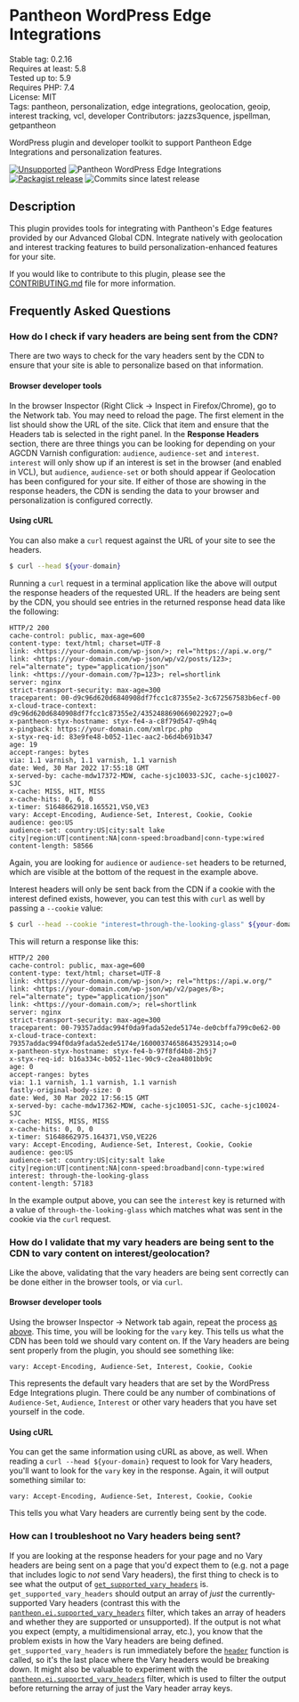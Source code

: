 # Pantheon WordPress Edge Integrations

Stable tag: 0.2.16  
Requires at least: 5.8  
Tested up to: 5.9  
Requires PHP: 7.4  
License: MIT  
Tags: pantheon, personalization, edge integrations, geolocation, geoip, interest tracking, vcl, developer
Contributors: jazzs3quence, jspellman, getpantheon

WordPress plugin and developer toolkit to support Pantheon Edge Integrations and personalization features. 

[![Unsupported](https://img.shields.io/badge/pantheon-unsupported-yellow?logo=pantheon&color=FFDC28)](https://pantheon.io/docs/oss-support-levels#unsupported) ![Pantheon WordPress Edge Integrations](https://github.com/pantheon-systems/pantheon-wordpress-edge-integrations/actions/workflows/test.yml/badge.svg) [![Packagist release](https://img.shields.io/packagist/v/pantheon-systems/pantheon-wordpress-edge-integrations.svg)](https://github.com/pantheon-systems/pantheon-wordpress-edge-integrations/releases/) ![Commits since latest release](https://img.shields.io/github/commits-since/pantheon-systems/pantheon-wordpress-edge-integrations/latest)

## Description

This plugin provides tools for integrating with Pantheon's Edge features provided by our Advanced Global CDN. Integrate natively with geolocation and interest tracking features to build personalization-enhanced features for your site.

If you would like to contribute to this plugin, please see the [CONTRIBUTING.md](https://github.com/pantheon-systems/pantheon-wordpress-edge-integrations/blob/main/CONTRIBUTING.md) file for more information.

## Frequently Asked Questions

### How do I check if vary headers are being sent from the CDN?

There are two ways to check for the vary headers sent by the CDN to ensure that your site is able to personalize based on that information.

#### Browser developer tools

In the browser Inspector (Right Click → Inspect in Firefox/Chrome), go to the Network tab. You may need to reload the page. The first element in the list should show the URL of the site. Click that item and ensure that the Headers tab is selected in the right panel. In the **Response Headers** section, there are three things you can be looking for depending on your AGCDN Varnish configuration: `audience`, `audience-set` and `interest`. `interest` will only show up if an interest is set in the browser (and enabled in VCL), but `audience`, `audience-set` or both should appear if Geolocation has been configured for your site. If either of those are showing in the response headers, the CDN is sending the data to your browser and personalization is configured correctly.

#### Using cURL

You can also make a `curl` request against the URL of your site to see the headers.

```bash
$ curl --head ${your-domain}
```

Running a `curl` request in a terminal application like the above will output the response headers of the requested URL. If the headers are being sent by the CDN, you should see entries in the returned response head data like the following:

```
HTTP/2 200
cache-control: public, max-age=600
content-type: text/html; charset=UTF-8
link: <https://your-domain.com/wp-json/>; rel="https://api.w.org/"
link: <https://your-domain.com/wp-json/wp/v2/posts/123>; rel="alternate"; type="application/json"
link: <https://your-domain.com/?p=123>; rel=shortlink
server: nginx
strict-transport-security: max-age=300
traceparent: 00-d9c96d620d6840908df7fcc1c87355e2-3c672567583b6ecf-00
x-cloud-trace-context: d9c96d620d6840908df7fcc1c87355e2/4352488690669022927;o=0
x-pantheon-styx-hostname: styx-fe4-a-c8f79d547-q9h4q
x-pingback: https://your-domain.com/xmlrpc.php
x-styx-req-id: 83e9fe48-b052-11ec-aac2-b6d4b691b347
age: 19
accept-ranges: bytes
via: 1.1 varnish, 1.1 varnish, 1.1 varnish
date: Wed, 30 Mar 2022 17:55:18 GMT
x-served-by: cache-mdw17372-MDW, cache-sjc10033-SJC, cache-sjc10027-SJC
x-cache: MISS, HIT, MISS
x-cache-hits: 0, 6, 0
x-timer: S1648662918.165521,VS0,VE3
vary: Accept-Encoding, Audience-Set, Interest, Cookie, Cookie
audience: geo:US
audience-set: country:US|city:salt lake city|region:UT|continent:NA|conn-speed:broadband|conn-type:wired
content-length: 58566
```

Again, you are looking for `audience` or `audience-set` headers to be returned, which are visible at the bottom of the request in the example above.

Interest headers will only be sent back from the CDN if a cookie with the interest defined exists, however, you can test this with `curl` as well by passing a `--cookie` value:

```bash
$ curl --head --cookie "interest=through-the-looking-glass" ${your-domain}
```

This will return a response like this:

```
HTTP/2 200
cache-control: public, max-age=600
content-type: text/html; charset=UTF-8
link: <https://your-domain.com/wp-json/>; rel="https://api.w.org/"
link: <https://your-domain.com/wp-json/wp/v2/pages/8>; rel="alternate"; type="application/json"
link: <https://your-domain.com/>; rel=shortlink
server: nginx
strict-transport-security: max-age=300
traceparent: 00-79357addac994f0da9fada52ede5174e-de0cbffa799c0e62-00
x-cloud-trace-context: 79357addac994f0da9fada52ede5174e/16000374658643529314;o=0
x-pantheon-styx-hostname: styx-fe4-b-97f8fd4b8-2h5j7
x-styx-req-id: b16a334c-b052-11ec-90c9-c2ea4801bb9c
age: 0
accept-ranges: bytes
via: 1.1 varnish, 1.1 varnish, 1.1 varnish
fastly-original-body-size: 0
date: Wed, 30 Mar 2022 17:56:15 GMT
x-served-by: cache-mdw17362-MDW, cache-sjc10051-SJC, cache-sjc10024-SJC
x-cache: MISS, MISS, MISS
x-cache-hits: 0, 0, 0
x-timer: S1648662975.164371,VS0,VE226
vary: Accept-Encoding, Audience-Set, Interest, Cookie, Cookie
audience: geo:US
audience-set: country:US|city:salt lake city|region:UT|continent:NA|conn-speed:broadband|conn-type:wired
interest: through-the-looking-glass
content-length: 57183
```

In the example output above, you can see the `interest` key is returned with a value of `through-the-looking-glass` which matches what was sent in the cookie via the `curl` request.

### How do I validate that my vary headers are being sent to the CDN to vary content on interest/geolocation?

Like the above, validating that the vary headers are being sent correctly can be done either in the browser tools, or via `curl`.

#### Browser developer tools

Using the browser Inspector → Network tab again, repeat the process [as above](#how-do-i-check-if-vary-headers-are-being-sent-from-the-cdn). This time, you will be looking for the `vary` key. This tells us what the CDN has been told we should vary content on. If the Vary headers are being sent properly from the plugin, you should see something like:

```
vary: Accept-Encoding, Audience-Set, Interest, Cookie, Cookie
```

This represents the default vary headers that are set by the WordPress Edge Integrations plugin. There could be any number of combinations of `Audience-Set`, `Audience`, `Interest` or other vary headers that you have set yourself in the code.

#### Using cURL

You can get the same information using cURL as above, as well. When reading a `curl --head ${your-domain}` request to look for Vary headers, you'll want to look for the `vary` key in the response. Again, it will output something similar to:

```
vary: Accept-Encoding, Audience-Set, Interest, Cookie, Cookie
```

This tells you what Vary headers are currently being sent by the code.

### How can I troubleshoot no Vary headers being sent?

If you are looking at the response headers for your page and no Vary headers are being sent on a page that you'd expect them to (e.g. not a page that includes logic to _not_ send Vary headers), the first thing to check is to see what the output of [`get_supported_vary_headers`](https://github.com/pantheon-systems/edge-integrations-wordpress-sdk/blob/main/docs/api.md#get_supported_vary_headers) is. `get_supported_vary_headers` should output an array of _just_ the currently-supported Vary headers (contrast this with the [`pantheon.ei.supported_vary_headers`](https://github.com/pantheon-systems/edge-integrations-wordpress-sdk/blob/main/docs/api.md#get_supported_vary_headers) filter, which takes an array of headers and whether they are supported or unsupported). If the output is not what you expect (empty, a multidimensional array, etc.), you know that the problem exists in how the Vary headers are being defined. `get_supported_vary_headers` is run immediately before the [`header`](https://www.php.net/manual/en/function.header.php) function is called, so it's the last place where the Vary headers would be breaking down. It might also be valuable to experiment with the [`pantheon.ei.supported_vary_headers`](https://github.com/pantheon-systems/edge-integrations-wordpress-sdk/blob/main/docs/api.md#get_supported_vary_headers) filter, which is used to filter the output before returning the array of just the Vary header array keys.

<!-- changelog -->
